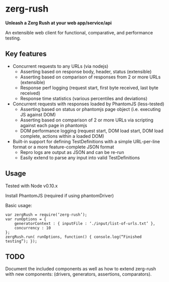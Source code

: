 zerg-rush
===========

**Unleash a Zerg Rush at your web app/service/api**

An extensible web client for functional, comparative, and performance testing.


Key features
------------

- Concurrent requests to any URLs (via nodejs)
    - Asserting based on response body, header, status (extensible)
    - Asserting based on comparison of responses from 2 or more URLs (extensible)
    - Response perf logging (request start, first byte received, last byte received)
    - Response time statistics (various percentiles and deviations)
- Concurrent requests with responses loaded by PhantomJS (less-tested)
    - Asserting based on status or phantomjs page object (i.e. executing JS against DOM)
    - Asserting based on comparison of 2 or more URLs via scripting against each page in phantomjs
    - DOM performance logging (request start, DOM load start, DOM load complete, actions within a loaded DOM)
- Built-in support for defining TestDefinitions with a simple URL-per-line format or a more feature-complete JSON format
    - Repro logs are output as JSON and can be re-run
    - Easily extend to parse any input into valid TestDefinitions


Usage
-----

Tested with Node v0.10.x

Install PhantomJS (required if using phantomDriver)

Basic usage:

    var zergRush = require(‘zerg-rush’);
    var runOptions = {
        generatorContext : { inputFile : ‘./input/list-of-urls.txt’ },
        concurrency : 10
    };
    zergRush.run( runOptions, function() { console.log(“Finished testing”); });



TODO
----

Document the included components as well as how to extend zerg-rush with new components: (drivers, generators, assertions, comparators).
